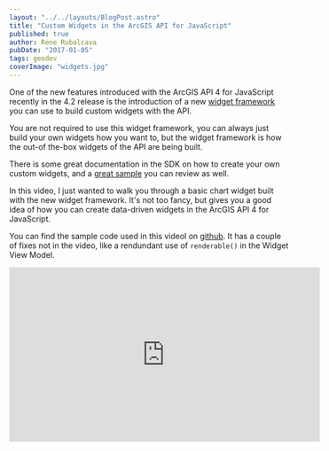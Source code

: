 ```yaml
---
layout: "../../layouts/BlogPost.astro"
title: "Custom Widgets in the ArcGIS API for JavaScript"
published: true
author: Rene Rubalcava
pubDate: "2017-01-05"
tags: geodev
coverImage: "widgets.jpg"
---
```


One of the new features introduced with the ArcGIS API 4 for JavaScript recently in the 4.2 release is the introduction of a new [widget framework](https://developers.arcgis.com/javascript/latest/guide/custom-widget/index.html) you can use to build custom widgets with the API.

You are not required to use this widget framework, you can always just build your own widgets how you want to, but the widget framework is how the out-of the-box widgets of the API are being built.

There is some great documentation in the SDK on how to create your own custom widgets, and a [great sample](https://developers.arcgis.com/javascript/latest/sample-code/widgets-custom-recenter/index.html) you can review as well.

In this video, I just wanted to walk you through a basic chart widget built with the new widget framework. It's not too fancy, but gives you a good idea of how you can create data-driven widgets in the ArcGIS API 4 for JavaScript.

You can find the sample code used in this videol on [github](https://github.com/odoe/esrijs4-ts-demo). It has a couple of fixes not in the video, like a rendundant use of `renderable()` in the Widget View Model.

<iframe width="560" height="315" src="https://www.youtube.com/embed/GruNa7cWgKU" frameborder="0" allowfullscreen></iframe>
